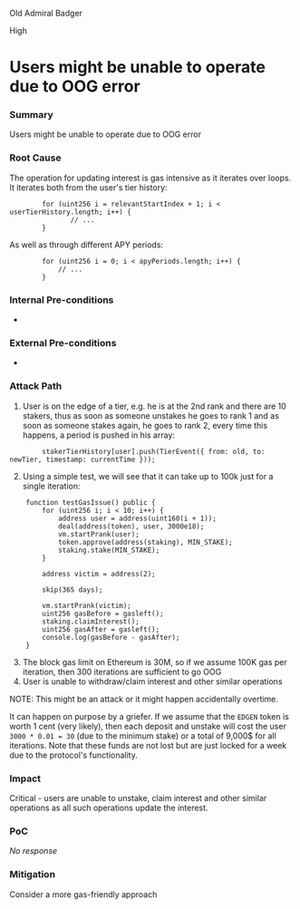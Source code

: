 Old Admiral Badger

High

# Users might be unable to operate due to OOG error

### Summary

Users might be unable to operate due to OOG error

### Root Cause

The operation for updating interest is gas intensive as it iterates over loops. It iterates both from the user's tier history:
```solidity
        for (uint256 i = relevantStartIndex + 1; i < userTierHistory.length; i++) {
               // ...
        }
```
As well as through different APY periods:
```solidity
        for (uint256 i = 0; i < apyPeriods.length; i++) {
            // ...
        }
```

### Internal Pre-conditions

-

### External Pre-conditions

-

### Attack Path

1. User is on the edge of a tier, e.g. he is at the 2nd rank and there are 10 stakers, thus as soon as someone unstakes he goes to rank 1 and as soon as someone stakes again, he goes to rank 2, every time this happens, a period is pushed in his array:
```solidity
        stakerTierHistory[user].push(TierEvent({ from: old, to: newTier, timestamp: currentTime }));
```
2. Using a simple test, we will see that it can take up to 100k just for a single iteration:
```solidity
    function testGasIssue() public {
        for (uint256 i; i < 10; i++) {
            address user = address(uint160(i + 1));
            deal(address(token), user, 3000e18);
            vm.startPrank(user);
            token.approve(address(staking), MIN_STAKE);
            staking.stake(MIN_STAKE);
        }

        address victim = address(2);

        skip(365 days);
        
        vm.startPrank(victim);
        uint256 gasBefore = gasleft();
        staking.claimInterest();
        uint256 gasAfter = gasleft();
        console.log(gasBefore - gasAfter);
    }
```
3. The block gas limit on Ethereum is 30M, so if we assume 100K gas per iteration, then 300 iterations are sufficient to go OOG
4. User is unable to withdraw/claim interest and other similar operations

NOTE: This might be an attack or it might happen accidentally overtime. 

It can happen on purpose by a griefer. If we assume that the `EDGEN` token is worth 1 cent (very likely), then each deposit and unstake will cost the user `3000 * 0.01 = 30` (due to the minimum stake) or a total of 9,000\$ for all iterations. Note that these funds are not lost but are just locked for a week due to the protocol's functionality.

### Impact

Critical - users are unable to unstake, claim interest and other similar operations as all such operations update the interest.

### PoC

_No response_

### Mitigation

Consider a more gas-friendly approach
